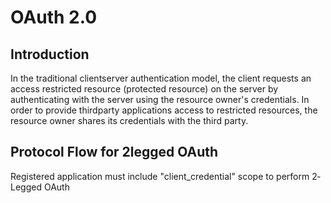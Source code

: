 # OAuth 2.0

## Introduction

In the traditional client­server authentication model, the client requests an access­ restricted resource (protected resource) on the server by authenticating with the server using the resource owner's credentials. In order to provide third­party applications access to restricted resources, the resource owner shares its credentials with the third party.

## Protocol Flow for 2­legged OAuth

Registered application must include "client_credential" scope to perform 2­Legged OAuth